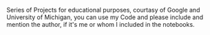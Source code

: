Series of Projects for educational purposes, courtasy of Google and University of Michigan, 
you can use my Code and please include and mention the author, 
if it's me or whom I included in the notebooks.
